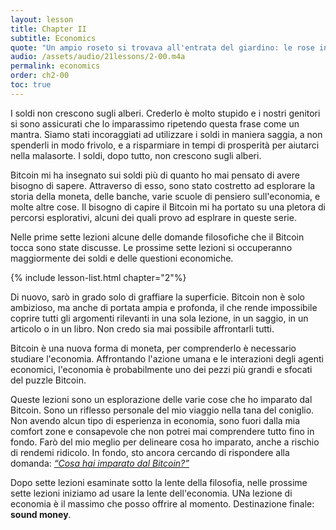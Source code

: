 ```yaml
---
layout: lesson
title: Chapter II
subtitle: Economics
quote: "Un ampio roseto si trovava all'entrata del giardino: le rose in esso erano bianche, ma c'erano tre giardinieri, intenti a verniciarle di rosso. Ad Alice parve molto strano..."
audio: /assets/audio/21lessons/2-00.m4a
permalink: economics
order: ch2-00
toc: true
---
```


I soldi non crescono sugli alberi. Crederlo è molto stupido e i nostri
genitori si sono assicurati che lo imparassimo ripetendo questa frase come un
mantra. Siamo stati incoraggiati ad utilizzare i soldi in maniera saggia, a non spenderli in modo frivolo,
e a risparmiare in tempi di prosperità per aiutarci nella malasorte. I soldi, dopo tutto,
non crescono sugli alberi.

Bitcoin mi ha insegnato sui soldi più di quanto ho mai pensato di avere bisogno di sapere.
Attraverso di esso, sono stato costretto ad esplorare la storia della moneta, delle banche, varie
scuole di pensiero sull'economia, e molte altre cose. Il bisogno di capire il
Bitcoin mi ha portato su una pletora di percorsi esplorativi, alcuni dei quali provo ad esplrare in 
queste serie.

Nelle prime sette lezioni alcune delle domande filosofiche che il Bitcoin tocca sono
state discusse. Le prossime sette lezioni si occuperanno maggiormente dei soldi e 
delle questioni economiche.

{% include lesson-list.html chapter="2"%}

Di nuovo, sarò in grado solo di graffiare la superficie. Bitcoin non è solo 
ambizioso, ma anche di portata ampia e profonda, il che rende impossibile coprire tutti
gli argomenti rilevanti in una sola lezione, in un saggio, in un articolo o in un libro.
Non credo sia mai possibile affrontarli tutti. 

Bitcoin è una nuova forma di moneta, per comprenderlo è necessario studiare
l'economia. Affrontando l'azione umana e le interazioni degli agenti economici, l'economia 
è probabilmente uno dei pezzi più grandi e sfocati del puzzle Bitcoin.

Queste lezioni sono un esplorazione delle varie cose che ho imparato dal Bitcoin.
Sono un riflesso personale del mio viaggio nella tana del coniglio.
Non avendo alcun tipo di esperienza in economia, sono fuori dalla mia comfort zone
e consapevole che non potrei mai comprendere tutto fino in fondo. Farò del mio meglio
per delineare cosa ho imparato, anche a rischio di rendemi ridicolo.
In fondo, sto ancora cercando di rispondere alla domanda: 
[*“Cosa hai imparato dal Bitcoin?”*][la domanda]

Dopo sette lezioni esaminate sotto la lente della filosofia, nelle prossime sette
lezioni iniziamo ad usare la lente dell'economia. 
UNa lezione di economia è il massimo che posso offrire al momento.
Destinazione finale: **sound money**.

[la domanda]: https://twitter.com/arjunblj/status/1050073234719293440

<!-- Wikipedia -->
[alice]: https://en.wikipedia.org/wiki/Alice%27s_Adventures_in_Wonderland
[carroll]: https://en.wikipedia.org/wiki/Lewis_Carroll
